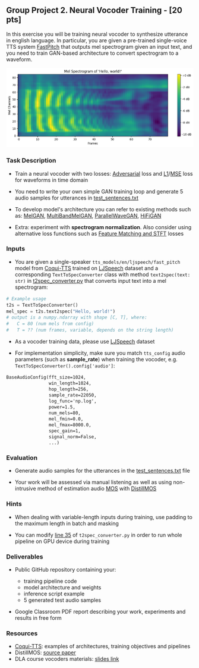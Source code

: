 
## Group Project 2. Neural Vocoder Training - [20 pts]

In this exercise you will be training neural vocoder to synthesize utterance in english language. In particular, you are given a pre-trained single-voice TTS system [FastPitch](https://arxiv.org/pdf/2006.06873) that outputs mel spectrogram given an input text, and you need to train GAN-based architecture to convert spectrogram to a waveform.

![Mel spec](output_spectrogram.png)

### Task Description

- Train a neural vocoder with two losses: [Adversarial](https://en.wikipedia.org/wiki/Generative_adversarial_network) loss and [L1](https://docs.pytorch.org/docs/stable/generated/torch.nn.L1Loss.html)/[MSE](https://docs.pytorch.org/docs/stable/generated/torch.nn.MSELoss.html) loss for waveforms in time domain

- You need to write your own simple GAN training loop and generate 5 audio samples for utterances in [test_sentences.txt](./test_sentences.txt)

- To develop model's architecture you can refer to existing methods such as: [MelGAN](https://arxiv.org/abs/1910.06711), [MultiBandMelGAN](https://arxiv.org/abs/2005.05106), [ParallelWaveGAN](https://arxiv.org/abs/1910.11480), [HiFiGAN](https://arxiv.org/abs/2010.05646)

- Extra: experiment with **spectrogram normalization**. Also consider using alternative loss functions such as [Feature Matching and STFT](https://github.com/coqui-ai/TTS/blob/dev/TTS/vocoder/layers/losses.py) losses


### Inputs

- You are given a single-speaker `tts_models/en/ljspeech/fast_pitch` model from [Coqui-TTS](https://github.com/coqui-ai/TTS) trained on [LJSpeech](https://keithito.com/LJ-Speech-Dataset/) dataset and a corresponding `TextToSpecConverter` class with method `text2spec(text: str)` in [t2spec_converter.py](./t2spec_converter.py) that converts input text into a mel spectrogram:
```python
# Example usage
t2s = TextToSpecConverter()
mel_spec = t2s.text2spec("Hello, world!")
# output is a numpy.ndarray with shape [C, T], where:
#   C = 80 (num mels from config)
#   T = ?? (num frames, variable, depends on the string length)
```

- As a vocoder training data, please use [LJSpeech](https://docs.pytorch.org/audio/2.7.0/generated/torchaudio.datasets.LJSPEECH.html#torchaudio.datasets.LJSPEECH) dataset

- For implementation simplicity, make sure you match `tts_config` audio parameters (such as **sample_rate**) when training the vocoder, e.g. `TextToSpecConverter().config['audio']`:
```
BaseAudioConfig(fft_size=1024,
                win_length=1024,
                hop_length=256,
                sample_rate=22050,
                log_func='np.log',
                power=1.5,
                num_mels=80,
                mel_fmin=0.0,
                mel_fmax=8000.0,
                spec_gain=1,
                signal_norm=False,
                ...)
```


### Evaluation

* Generate audio samples for the utterances in the [test_sentences.txt](./test_sentences.txt) file

* Your work will be assessed via manual listening as well as using non-intrusive method of estimation audio [MOS](https://en.wikipedia.org/wiki/Mean_opinion_score) with [DistillMOS](https://github.com/microsoft/Distill-MOS)


### Hints

* When dealing with variable-length inputs during training, use padding to the maximum length in batch and masking

* You can modify [line 35](./t2spec_converter.py#35) of `t2spec_converter.py` in order to run whole pipeline on GPU device during training


### Deliverables

* Public GitHub repository containing your:
    - training pipeline code
    - model architecture and weights
    - inference script example
    - 5 generated test audio samples

* Google Classroom PDF report describing your work, experiments and results in free form


### Resources

- [Coqui-TTS](https://github.com/coqui-ai/TTS): examples of architectures, training objectives and pipelines
- DistillMOS: [source paper](https://arxiv.org/pdf/2502.05356v1)
- DLA course vocoders materials: [slides link](https://docs.google.com/presentation/d/1ZZp_tNfZAu5QQW4Rk_8Tqp_cnbrjcMEjrk8NzJsAxDo/edit?slide=id.p#slide=id.p)
